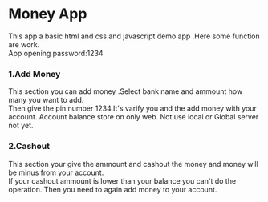 <h1>Money App</h1>
<p>This app a basic html and css and javascript demo app .Here some function are work. <br>App opening password:1234</p>

<h3>1.Add Money</h3>
<p>This section you can add money .Select bank name and ammount how many you want to add. <br>
Then give the pin number 1234.It's varify you and the add money with your account. Account balance store on only web. Not use local or Global server not yet.</p>

<h3>2.Cashout</h3>
<p>This section your give the ammount and cashout the money and money will be minus from your account.<br>
If your cashout ammount is lower than your balance you can't do the operation. Then you need to again add money to your account.</p>
